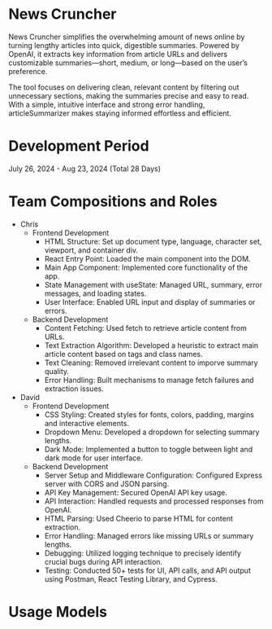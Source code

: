 # News Cruncher 

News Cruncher simplifies the overwhelming amount of news online by turning lengthy articles into quick, digestible summaries. Powered by OpenAI, it extracts key information from article URLs and delivers customizable summaries—short, medium, or long—based on the user’s preference.

The tool focuses on delivering clean, relevant content by filtering out unnecessary sections, making the summaries precise and easy to read. With a simple, intuitive interface and strong error handling, articleSummarizer makes staying informed effortless and efficient.

# Development Period

July 26, 2024 - Aug 23, 2024 (Total 28 Days)


# Team Compositions and Roles

- Chris
  - Frontend Development
    - HTML Structure: Set up document type, language, character set, viewport, and container div.
    - React Entry Point: Loaded the main component into the DOM.
    - Main App Component: Implemented core functionality of the app.
    - State Management with useState: Managed URL, summary, error messages, and loading states. 
    - User Interface: Enabled URL input and display of summaries or errors. 
  - Backend Development
    - Content Fetching: Used fetch to retrieve article content from URLs.
    - Text Extraction Algorithm: Developed a heuristic to extract main article content based on tags and class names. 
    - Text Cleaning: Removed irrelevant content to imporve summary quality. 
    - Error Handling: Built mechanisms to manage fetch failures and extraction issues. 
- David
  - Frontend Development
    - CSS Styling: Created styles for fonts, colors, padding, margins and interactive elements.
    - Dropdown Menu: Developed a dropdown for selecting summary lengths.
    - Dark Mode: Implemented a button to toggle between light and dark mode for user interface.
  - Backend Development
    - Server Setup and Middleware Configuration: Configured Express server with CORS and JSON parsing.
    - API Key Management: Secured OpenAI API key usage.
    - API Interaction: Handled requests and processed responses from OpenAI.
    - HTML Parsing: Used Cheerio to parse HTML for content extraction.
    - Error Handling: Managed errors like missing URLs or summary lengths.
    - Debugging: Utilized logging technique to precisely identify crucial bugs during API interaction.
    - Testing: Conducted 50+ tests for UI, API calls, and API output using Postman, React Testing Library, and Cypress.

# Usage Models

